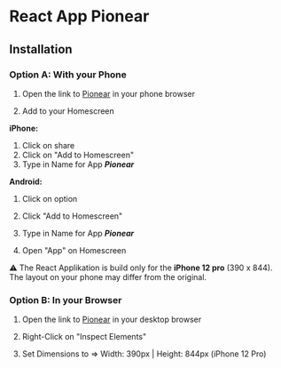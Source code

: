 # React App Pionear

## Installation

### Option A: With your Phone

1. Open the link to [Pionear](https://pionear-frontend.vercel.app) in your phone browser

2. Add to your Homescreen

**iPhone:**

1. Click on share
2. Click on "Add to Homescreen"
3. Type in Name for App **_Pionear_**

**Android:**

1. Click on option
2. Click "Add to Homescreen"
3. Type in Name for App **_Pionear_**

4. Open "App" on Homescreen

⚠️ The React Applikation is build only for the **iPhone 12 pro** (390 x 844). The layout on your phone may differ from the original.

### Option B: In your Browser

1. Open the link to [Pionear](https://pionear-frontend.vercel.app) in your desktop browser

2. Right-Click on "Inspect Elements"

3. Set Dimensions to => Width: 390px | Height: 844px (iPhone 12 Pro)
